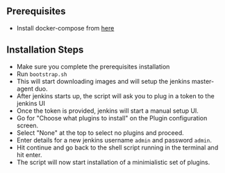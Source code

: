 
## Prerequisites
* Install docker-compose from [here](https://docs.docker.com/compose/install/)

## Installation Steps
* Make sure you complete the prerequisites installation
* Run `bootstrap.sh`
* This will start downloading images and will setup the jenkins master-agent duo.
* After jenkins starts up, the script will ask you to plug in a token to the jenkins UI
* Once the token is provided, jenkins will start a manual setup UI.
* Go for "Choose what plugins to install" on the Plugin configuration screen.
* Select "None" at the top to select no plugins and proceed.
* Enter details for a new jenkins username `admin` and password `admin`.
* Hit continue and go back to the shell script running in the terminal and hit enter.
* The script will now start installation of a minimialistic set of plugins.
